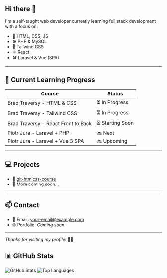## Hi there 👋

<!--
**mjaaaa24/mjaaaa24** is a ✨ _special_ ✨ repository because its `README.md` (this file) appears on your GitHub profile.

Here are some ideas to get you started:

- 🔭 I’m currently working on ...
- 🌱 I’m currently learning ...
- 👯 I’m looking to collaborate on ...
- 🤔 I’m looking for help with ...
- 💬 Ask me about ...
- 📫 How to reach me: ...
- 😄 Pronouns: ...
- ⚡ Fun fact: ...
-->

I'm a self-taught web developer currently learning full stack development with a focus on:

- 📄 HTML, CSS, JS
- ⚙️ PHP & MySQL
- 🎨 Tailwind CSS
- ⚛️ React
- 🛠️ Laravel & Vue (SPA)

---

## 🧠 Current Learning Progress

| Course | Status |
|--------|--------|
| Brad Traversy - HTML & CSS | ⏳ In Progress |
| Brad Traversy - Tailwind CSS | ⏳ In Progress |
| Brad Traversy - React Front to Back | ⏳ Starting Soon |
| Piotr Jura - Laravel + PHP | 🔜 Next |
| Piotr Jura - Laravel + Vue 3 SPA | 🔜 Upcoming |

---

## 💻 Projects

- 🔗 [git-htmlcss-course](https://github.com/mjaaaa24/git-htmlcss-course)
- 🔗 More coming soon...

---

## 📫 Contact

- 📧 Email: your-email@example.com
- 🌐 Portfolio: *Coming soon*

---

_Thanks for visiting my profile!_ 👨‍💻

## 📊 GitHub Stats

![GitHub Stats](https://github-readme-stats.vercel.app/api?username=mjaaaa24&show_icons=true&theme=tokyonight)
![Top Languages](https://github-readme-stats.vercel.app/api/top-langs/?username=mjaaaa24&layout=compact&theme=tokyonight)
